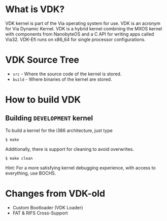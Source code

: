 What is VDK?
===========

VDK kernel is part of the Via operating system for use. VDK is an acronym for Via Dynamic Kernel.
VDK is a hybrid kernel combining the MXOS kernel with components from NanobyteOS and a C API for writing apps called Via32.
VDK-Efi runs on x86_64 for single processor configurations.

VDK Source Tree
===============
  * `src` - Where the source code of the kernel is stored.
  * `build` - Where binaries of the kernel are stored.

How to build VDK
================

Building `DEVELOPMENT` kernel
-----------------------------

To build a kernel for the i386 architecture, just type

    $ make

Additionally, there is support for cleaning to avoid overwrites.

    $ make clean

Hint:
For a more satisfying kernel debugging experience, with access to everything, use BOCHS.

Changes from VDK-old
===============
- Custom Bootloader (VDK Loader)
- FAT & RIFS Cross-Support
